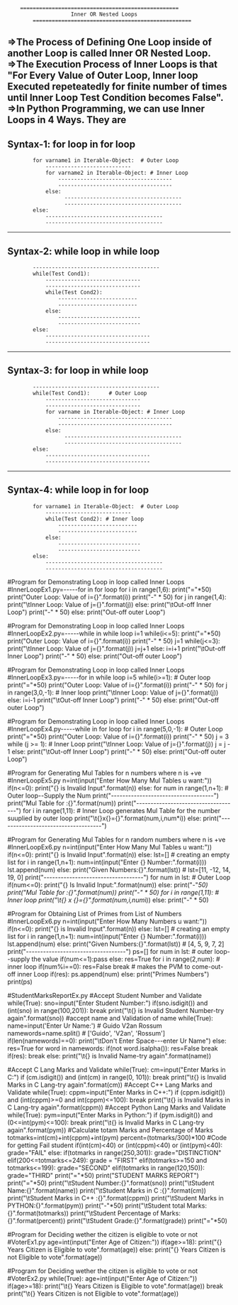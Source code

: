 
		==================================================
						Inner OR Nested Loops
			==================================================
=>The Process of Defining One Loop inside of another Loop is called Inner OR Nested Loop.
=>The Execution Process of Inner Loops is that "For Every Value of Outer Loop, Inner loop Executed  repeteatedly for 
    finite number of times until Inner Loop Test Condition becomes False".
=>In Python Programming, we can use Inner Loops in 4 Ways. They are
----------------------------------------------------------------------------------------------------------------------------------------------------------------
Syntax-1:    for loop in for loop
----------------------------------------------------------------------------------------------------------------------------------------------------------------
			for varname1 in Iterable-Object:  # Outer Loop
				---------------------------
				for varname2 in Iterable-Object: # Inner Loop
					------------------------------------
					------------------------------------
				else:
				      -------------------------------------
				      -------------------------------------
			else:
				-------------------------------------
				-------------------------------------
----------------------------------------------------------------------------------------------------------------------------------------------------------------
Syntax-2:    while loop in while loop
----------------------------------------------------------------------------------------------------------------------------------------------------------------
			----------------------------------------
			while(Test Cond1):
				------------------------------
				------------------------------
				while(Test Cond2):
					-------------------------
					-------------------------
				else:
					--------------------------
					--------------------------
			else:
				---------------------------------
				---------------------------------
----------------------------------------------------------------------------------------------------------------------------------------------------------------
Syntax-3:   for loop in while loop
----------------------------------------------------------------------------------------------------------------------------------------------------------------
			----------------------------------------
			while(Test Cond1):		# Outer Loop
				------------------------------
				------------------------------
				for varname in Iterable-Object: # Inner Loop
					------------------------------------
					------------------------------------
				else:
				      -------------------------------------
				      -------------------------------------
			else:
				---------------------------------
				---------------------------------


----------------------------------------------------------------------------------------------------------------------------------------------------------------
Syntax-4:		while loop in for loop
----------------------------------------------------------------------------------------------------------------------------------------------------------------
			for varname1 in Iterable-Object:  # Outer Loop
				---------------------------
				while(Test Cond2): # Inner loop
					-------------------------
					-------------------------
				else:
					--------------------------
					--------------------------
			else:
				-------------------------------------
				-------------------------------------





#Program for Demonstrating Loop in loop called Inner Loops
#InnerLoopEx1.py=-----for in for loop
for i in range(1,6):
    print("="*50)
    print("Outer Loop: Value of i={}".format(i))
    print("-" * 50)
    for j in range(1,4):
        print("\tInner Loop: Value of j={}".format(j))
    else:
        print("\tOut-off Inner Loop")
        print("-" * 50)
else:
    print("Out-off outer Loop")




#Program for Demonstrating Loop in loop called Inner Loops
#InnerLoopEx2.py=-----while in while loop
i=1
while(i<=5):
    print("="*50)
    print("Outer Loop: Value of i={}".format(i))
    print("-" * 50)
    j=1
    while(j<=3):
        print("\tInner Loop: Value of j={}".format(j))
        j=j+1
    else:
        i=i+1
        print("\tOut-off Inner Loop")
        print("-" * 50)
else:
    print("Out-off outer Loop")






#Program for Demonstrating Loop in loop called Inner Loops
#InnerLoopEx3.py=-----for in while loop
i=5
while(i>=1): # Outer loop
    print("="*50)
    print("Outer Loop: Value of i={}".format(i))
    print("-" * 50)
    for j in range(3,0,-1): # Inner loop
        print("\tInner Loop: Value of j={}".format(j))
    else:
        i=i-1
        print("\tOut-off Inner Loop")
        print("-" * 50)
else:
    print("Out-off outer Loop")





#Program for Demonstrating Loop in loop called Inner Loops
#InnerLoopEx4.py-----while in for loop
for i in range(5,0,-1): # Outer Loop
    print("="*50)
    print("Outer Loop: Value of i={}".format(i))
    print("-" * 50)
    j = 3
    while (j >= 1): # Inner Loop
        print("\tInner Loop: Value of j={}".format(j))
        j = j - 1
    else:
        print("\tOut-off Inner Loop")
        print("-" * 50)
else:
    print("Out-off outer Loop")



#Program for Generating Mul Tables for n numbers where n is +ve
#InnerLoopEx5.py
n=int(input("Enter How Many Mul Tables u want:"))
if(n<=0):
    print("{} is Invalid Input".format(n))
else:
    for num in range(1,n+1): # Outer loop--Supply the Num
        print("------------------------------------")
        print("Mul Table for :{}".format(num))
        print("------------------------------------")
        for i in range(1,11): # Inner Loop generates Mul Table for the number suuplied by outer loop
            print("\t{}x{}={}".format(num,i,num*i))
        else:
            print("------------------------------------")




#Program for Generating Mul Tables for n random numbers where n is +ve
#InnerLoopEx6.py
n=int(input("Enter How Many Mul Tables u want:"))
if(n<=0):
    print("{} is Invalid Input".format(n))
else:
    lst=[] # creating an empty list
    for i in range(1,n+1):
        num=int(input("Enter {} Number:".format(i)))
        lst.append(num)
    else:
        print("Given Numbers:{}".format(lst)) # lst=[11, -12, 14, 19, 0]
        print("-----------------------------------")
        for num in lst: # Outer Loop
            if(num<=0):
                print("{} Is Invalid Input:".format(num))
            else:
                print("-"*50)
                print("Mul Table for :{}".format(num))
                print("-" * 50)
                for i in range(1,11): # Inner loop
                    print("\t{} x {}={}".format(num,i,num*i))
                else:
                    print("-" * 50)








#Program for Obtaining List of Primes from List of Numbers
#InnerLoopEx6.py
n=int(input("Enter How Many Numbers u want:"))
if(n<=0):
    print("{} is Invalid Input".format(n))
else:
    lst=[] # creating an empty list
    for i in range(1,n+1):
        num=int(input("Enter {} Number:".format(i)))
        lst.append(num)
    else:
        print("Given Numbers:{}".format(lst)) # [4, 5, 9, 7, 2]
        print("-----------------------------------")
        ps=[]
        for num in lst: # outer loop--supply the value
            if(num<=1):pass
            else:
                res=True
                for i in range(2,num): # inner loop
                    if(num%i==0):
                        res=False
                        break # makes the PVM to come-out-off inner Loop
                if(res):
                    ps.append(num)
        else:
            print("Primes Numbers")
            print(ps)




#StudentMarksReportEx.py
#Accept Student Number and Validate
while(True):
    sno=input("Enter Student Number:")
    if(sno.isdigit()) and (int(sno) in range(100,201)):
        break
    print("\t{} is Invalid Student Number-try again".format(sno))
#accept name and Validation of name
while(True):
    name=input('Enter Ur Name:') # Guido V2an Rossum
    namewords=name.split() # ['Guido', 'V2an', 'Rossum']
    if(len(namewords)==0):
        print("\tDon't Enter Space---enter Ur Name")
    else:
        res=True
        for word in namewords:
            if(not word.isalpha()):
                res=False
                break
        if(res):
            break
        else:
            print("\t{} is Invalid Name-try again".format(name))

#Accept C Lang Marks and Validate
while(True):
    cm=input("Enter Marks in C:")
    if (cm.isdigit()) and (int(cm) in range(0, 101)):
        break
    print("\t{} is Invalid Marks in C Lang-try again".format(cm))
#Accept C++ Lang Marks and Validate
while(True):
    cppm=input("Enter Marks in C++:")
    if (cppm.isdigit()) and (int(cppm)>=0 and int(cppm)<=100):
        break
    print("\t{} is Invalid Marks in C Lang-try again".format(cppm))
#Accept Python Lang Marks and Validate
while(True):
    pym=input("Enter Marks in Python:")
    if (pym.isdigit()) and (0<=int(pym)<=100):
        break
    print("\t{} is Invalid Marks in C Lang-try again".format(pym))
#Calculate totam Marks and Percentage of Marks
totmarks=int(cm)+int(cppm)+int(pym)
percent=(totmarks/300)*100
#Code for getting Fail student
if(int(cm)<40) or (int(cppm)<40) or (int(pym)<40):
    grade="FAIL"
else:
    if(totmarks in range(250,301)):
        grade="DISTINCTION"
    elif(200<=totmarks<=249):
        grade = "FIRST"
    elif(totmarks>=150 and totmarks<=199):
        grade="SECOND"
    elif(totmarks in range(120,150)):
        grade="THIRD"
print("="*50)
print("STUDENT MARKS REPORT")
print("="*50)
print("\tStudent Number:{}".format(sno))
print("\tStudent Name:{}".format(name))
print("\tStudent Marks in C :{}".format(cm))
print("\tStudent Marks in C++ :{}".format(cppm))
print("\tStudent Marks in PYTHON:{}".format(pym))
print("-"*50)
print("\tStudent total Marks:{}".format(totmarks))
print("\tStudent Percentage of Marks:{}".format(percent))
print("\tStudent Grade:{}".format(grade))
print("="*50)





#Program for Deciding wether the citizen is eligible to vote or not
#VoterEx1.py
age=int(input("Enter Age of Citizen:"))
if(age>=18):
    print("{} Years Citizen is Eligible to vote".format(age))
else:
    print("{} Years Citizen is not Eligible to vote".format(age))




#Program for Deciding wether the citizen is eligible to vote or not
#VoterEx2.py
while(True):
    age=int(input("Enter Age of Citizen:"))
    if(age>=18):
        print("\t{} Years Citizen is Eligible to vote".format(age))
        break
    print("\t{} Years Citizen is not Eligible to vote".format(age))




    